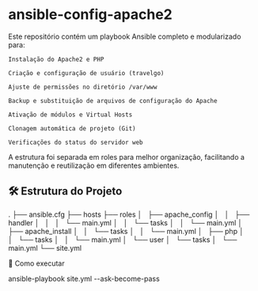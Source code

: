 # ansible-config-apache2
Este repositório contém um playbook Ansible completo e modularizado para:

    Instalação do Apache2 e PHP

    Criação e configuração de usuário (travelgo)

    Ajuste de permissões no diretório /var/www

    Backup e substituição de arquivos de configuração do Apache

    Ativação de módulos e Virtual Hosts

    Clonagem automática de projeto (Git)

    Verificações do status do servidor web

A estrutura foi separada em roles para melhor organização, facilitando a manutenção e reutilização em diferentes ambientes.

## 🛠 Estrutura do Projeto

.
├── ansible.cfg
├── hosts
├── roles
│   ├── apache_config
│   │   ├── handler
│   │   │   └── main.yml
│   │   └── tasks
│   │       └── main.yml
│   ├── apache_install
│   │   └── tasks
│   │       └── main.yml
│   ├── php
│   │   └── tasks
│   │       └── main.yml
│   └── user
│       └── tasks
│           └── main.yml
└── site.yml

🚀 Como executar

ansible-playbook site.yml --ask-become-pass

